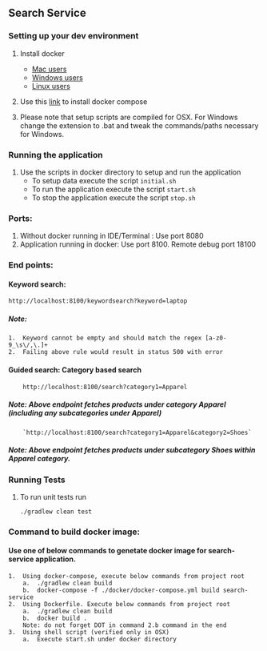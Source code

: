## Search Service

### Setting up your dev environment

1.  Install docker
    * [Mac users](https://docs.docker.com/docker-for-mac/)
    * [Windows users](https://docs.docker.com/engine/installation/windows/)
    * [Linux users](https://docs.docker.com/engine/installation/linux/ubuntulinux/)

2.  Use this [link](https://docs.docker.com/compose/install/) to install docker compose

3. Please note that setup scripts are compiled for OSX. For Windows change the extension to .bat and tweak the commands/paths necessary for Windows.

### Running the application

1. Use the scripts in docker directory to setup and run the application
    * To setup data execute the script `initial.sh`
    * To run the application execute the script `start.sh`
    * To stop the application execute the script `stop.sh`

### Ports:
1.	Without docker running in IDE/Terminal : Use port 8080
2.	Application running in docker: Use port 8100. Remote debug port 18100


### End points:

#### Keyword search: 
    http://localhost:8100/keywordsearch?keyword=laptop

##### Note: 
    1.	Keyword cannot be empty and should match the regex [a-z0-9_\s\/,\.]+
    2.	Failing above rule would result in status 500 with error 

#### Guided search:  Category based search
	    http://localhost:8100/search?category1=Apparel
	
##### Note: Above endpoint fetches products under category Apparel (including any subcategories under Apparel)

        `http://localhost:8100/search?category1=Apparel&category2=Shoes`

##### Note: Above endpoint fetches products under subcategory Shoes within  Apparel category.

### Running Tests

1. To run unit tests run

    `./gradlew clean test`


### Command to build docker image:

#### Use one of below commands  to genetate docker image for search-service application.
    1.	Using docker-compose, execute below commands from project root
        a.	./gradlew clean build
        b.	docker-compose -f ./docker/docker-compose.yml build search-service
    2.	Using Dockerfile. Execute below commands from project root
        a.	./gradlew clean build
        b.	docker build .
        Note: do not forget DOT in command 2.b command in the end
    3.	Using shell script (verified only in OSX)
        a.	Execute start.sh under docker directory


